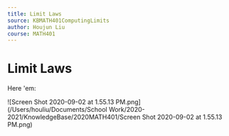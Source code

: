 ```yaml
---
title: Limit Laws
source: KBMATH401ComputingLimits
author: Houjun Liu
course: MATH401
---
```


# Limit Laws
Here 'em:

![Screen Shot 2020-09-02 at 1.55.13 PM.png](/Users/houliu/Documents/School Work/2020-2021/KnowledgeBase/2020MATH401/Screen Shot 2020-09-02 at 1.55.13 PM.png)

